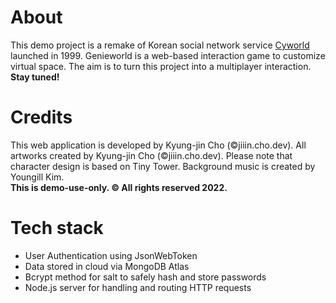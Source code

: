 # About

This demo project is a remake of Korean social network service [Cyworld](https://cyworld.com/) launched in 1999. Genieworld is a web-based interaction game to customize virtual space. The aim is to turn this project into a multiplayer interaction. <strong>Stay tuned!</strong>


# Credits
This web application is developed by Kyung-jin Cho (©jiiin.cho.dev). All artworks created by Kyung-jin Cho (©jiiin.cho.dev). Please note that character design is based on Tiny Tower. Background music is created by Youngill Kim.\
<strong>This is demo-use-only. © All rights reserved 2022.</strong>


# Tech stack
<ul>
<li> User Authentication using JsonWebToken </li>
  <li> Data stored in cloud via MongoDB Atlas </li>
  <li> Bcrypt method for salt to safely hash and store passwords </li>
  <li> Node.js server for handling and routing HTTP requests </li>
  </ul>
